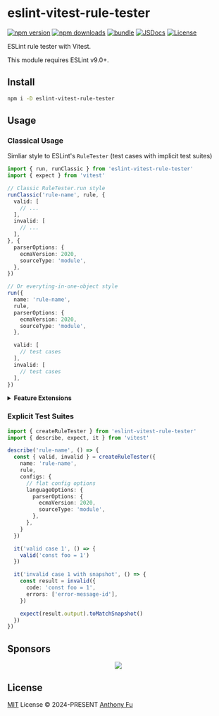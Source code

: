 # eslint-vitest-rule-tester

[![npm version][npm-version-src]][npm-version-href]
[![npm downloads][npm-downloads-src]][npm-downloads-href]
[![bundle][bundle-src]][bundle-href]
[![JSDocs][jsdocs-src]][jsdocs-href]
[![License][license-src]][license-href]

ESLint rule tester with Vitest.

This module requires ESLint v9.0+.

## Install

```bash
npm i -D eslint-vitest-rule-tester
```

## Usage

### Classical Usage

Simliar style to ESLint's `RuleTester` (test cases with implicit test suites)

```ts
import { run, runClassic } from 'eslint-vitest-rule-tester'
import { expect } from 'vitest'

// Classic RuleTester.run style
runClassic('rule-name', rule, {
  valid: [
    // ...
  ],
  invalid: [
    // ...
  ],
}, {
  parserOptions: {
    ecmaVersion: 2020,
    sourceType: 'module',
  },
})

// Or everyting-in-one-object style
run({
  name: 'rule-name',
  rule,
  parserOptions: {
    ecmaVersion: 2020,
    sourceType: 'module',
  },

  valid: [
    // test cases
  ],
  invalid: [
    // test cases
  ],
})
```

<details>
<summary><b>Feature Extensions</b></summary>

#### `output`

`output` field can be a function to do custom assertions. This would also be compatible with snapshot testing.

```ts
import { run, } from 'eslint-vitest-rule-tester'
import { expect } from 'vitest'

run({
  name: 'rule-name',
  rule,
  invalid: [
    {
      code: 'let foo = 1',
      output(output) {
        expect(output.slice(0, 3)).toBe('let')
        expect(output)
          .toMatchInlineSnapshot(`"const foo = 1;"`)
        // Any custom assertion...
      },
    },
  ],
})
```

#### `errors`

`errors` field can be a function to do custom assertion, same as `output`.

```ts
import { run } from 'eslint-vitest-rule-tester'
import { expect } from 'vitest'

run({
  name: 'rule-name',
  rule,
  invalid: [
    {
      code: 'let foo = 1',
      errors(errors) {
        expect(errors).toHaveLength(1)
        expect(errors.map(e => e.messageId))
          .toMatchInlineSnapshot(`["error-message-id"]`)
        // Any custom assertion...
      },
    },
  ],
})
```

#### `onResult` hook

`onResult` field can be a function to do custom assertions with the entire result object.

```ts
import { runClassic } from 'eslint-vitest-rule-tester'
import { expect } from 'vitest'

run({
  name: 'rule-name',
  rule,
  invalid: [
    'let foo = 1',
  ],
  onResult(testCase, result) {
    if (testCase.type === 'invalid')
      expect(result).toMatchSnapshot()
    // here you can't use `toMatchInlineSnapshot` because it's not in the test case
  },
})
```

</details>

### Explicit Test Suites

```ts
import { createRuleTester } from 'eslint-vitest-rule-tester'
import { describe, expect, it } from 'vitest'

describe('rule-name', () => {
  const { valid, invalid } = createRuleTester({
    name: 'rule-name',
    rule,
    configs: {
      // flat config options
      languageOptions: {
        parserOptions: {
          ecmaVersion: 2020,
          sourceType: 'module',
        },
      },
    }
  })

  it('valid case 1', () => {
    valid('const foo = 1')
  })

  it('invalid case 1 with snapshot', () => {
    const result = invalid({
      code: 'const foo = 1',
      errors: ['error-message-id'],
    })

    expect(result.output).toMatchSnapshot()
  })
})
```

## Sponsors

<p align="center">
  <a href="https://cdn.jsdelivr.net/gh/antfu/static/sponsors.svg">
    <img src='https://cdn.jsdelivr.net/gh/antfu/static/sponsors.svg'/>
  </a>
</p>

## License

[MIT](./LICENSE) License © 2024-PRESENT [Anthony Fu](https://github.com/antfu)

<!-- Badges -->

[npm-version-src]: https://img.shields.io/npm/v/eslint-vitest-rule-tester?style=flat&colorA=080f12&colorB=1fa669
[npm-version-href]: https://npmjs.com/package/eslint-vitest-rule-tester
[npm-downloads-src]: https://img.shields.io/npm/dm/eslint-vitest-rule-tester?style=flat&colorA=080f12&colorB=1fa669
[npm-downloads-href]: https://npmjs.com/package/eslint-vitest-rule-tester
[bundle-src]: https://img.shields.io/bundlephobia/minzip/eslint-vitest-rule-tester?style=flat&colorA=080f12&colorB=1fa669&label=minzip
[bundle-href]: https://bundlephobia.com/result?p=eslint-vitest-rule-tester
[license-src]: https://img.shields.io/github/license/antfu/eslint-vitest-rule-tester.svg?style=flat&colorA=080f12&colorB=1fa669
[license-href]: https://github.com/antfu/eslint-vitest-rule-tester/blob/main/LICENSE
[jsdocs-src]: https://img.shields.io/badge/jsdocs-reference-080f12?style=flat&colorA=080f12&colorB=1fa669
[jsdocs-href]: https://www.jsdocs.io/package/eslint-vitest-rule-tester
